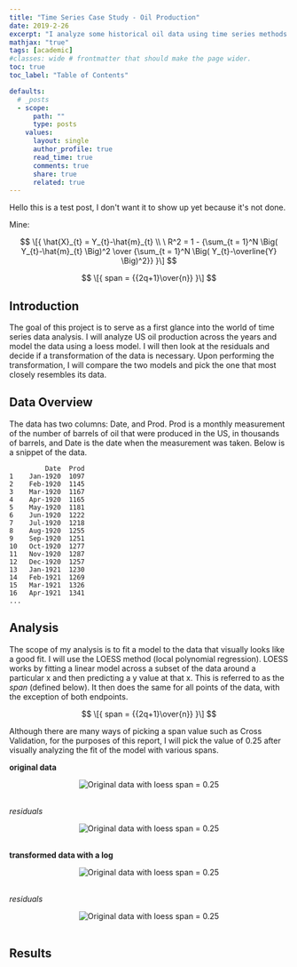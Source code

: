 ```yaml
---
title: "Time Series Case Study - Oil Production"
date: 2019-2-26
excerpt: "I analyze some historical oil data using time series methods such as data transformation, loess modeling, polynomial modeling, ACF and PACF analysis, and others."
mathjax: "true"
tags: [academic]
#classes: wide # frontmatter that should make the page wider.
toc: true
toc_label: "Table of Contents"

defaults:
  # _posts
  - scope:
      path: ""
      type: posts
    values:
      layout: single
      author_profile: true
      read_time: true
      comments: true
      share: true
      related: true
---
```


<script src='https://cdnjs.cloudflare.com/ajax/libs/mathjax/2.7.5/MathJax.js?config=TeX-MML-AM_CHTML' async></script>

Hello this is a test post, I don't want it to show up yet because it's not done.

Mine:

$$
\[{
\hat{X}_{t} = Y_{t}-\hat{m}_{t}
\\
\ R^2 = 1 - {\sum_{t = 1}^N \Big( Y_{t}-\hat{m}_{t} \Big)^2 \over {\sum_{t = 1}^N \Big( Y_{t}-\overline{Y} \Big)^2}}
}\]
$$

$$
\[{
  span = {{2q+1}\over{n}}
}\]
$$


## Introduction
The goal of this project is to serve as a first glance into the world of time series data analysis. I will analyze US oil production across the years and model the data using a loess model. I will then look at the residuals and decide if a transformation of the data is necessary. Upon performing the transformation, I will compare the two models and pick the one that most closely resembles its data.

## Data Overview
The data has two columns: Date, and Prod. Prod is a monthly measurement of the number of barrels of oil that were produced in the US, in thousands of barrels, and Date is the date when the measurement was taken. Below is a snippet of the data.

```text
         Date  Prod
1    Jan-1920  1097
2    Feb-1920  1145
3    Mar-1920  1167
4    Apr-1920  1165
5    May-1920  1181
6    Jun-1920  1222
7    Jul-1920  1218
8    Aug-1920  1255
9    Sep-1920  1251
10   Oct-1920  1277
11   Nov-1920  1287
12   Dec-1920  1257
13   Jan-1921  1230
14   Feb-1921  1269
15   Mar-1921  1326
16   Apr-1921  1341
...
```

## Analysis

The scope of my analysis is to fit a model to the data that visually looks like a good fit. I will use the LOESS method (local polynomial regression). LOESS works by fitting a linear model across a subset of the data around a particular x and then predicting a y value at that x. This is referred to as the $span$ (defined below). It then does the same for all points of the data, with the exception of both endpoints.

$$
\[{
  span = {{2q+1}\over{n}}
}\]
$$

Although there are many ways of picking a span value such as Cross Validation, for the purposes of this report, I will pick the value of 0.25 after visually analyzing the fit of the model with various spans.

**original data**
<div style="text-align:center"><img src="{{ site.url }}{{ site.baseurl }}/images/4.time_series_oil/1.loess_span_0.25_V1.png" alt="Original data with loess span = 0.25"></div><br/>

*residuals*
<div style="text-align:center"><img src="{{ site.url }}{{ site.baseurl }}/images/4.time_series_oil/2.residuals_V1.png" alt="Original data with loess span = 0.25"></div><br/>


**transformed data with a log**
<div style="text-align:center"><img src="{{ site.url }}{{ site.baseurl }}/images/4.time_series_oil/3.log_loess_span_0.25_V1.png" alt="Original data with loess span = 0.25"></div><br/>

*residuals*
<div style="text-align:center"><img src="{{ site.url }}{{ site.baseurl }}/images/4.time_series_oil/4.log_residuals_V1.png" alt="Original data with loess span = 0.25"></div><br/>

## Results
